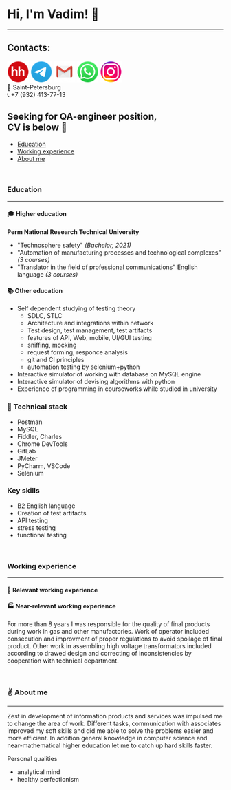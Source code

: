 
# Hi, I'm Vadim! :wave: </br>
___
## Contacts:
[<img src="https://github.com/Ordbe/ordbe/blob/main/hh-round.png?raw=true">](https://spb.hh.ru/resume/0d734449ff039026f00039ed1f6e5a3773526d) 
[<img src="https://github.com/Ordbe/ordbe/blob/main/tel-round.png?raw=true">](https://t.me/ordbe) 
[<img src="https://github.com/Ordbe/ordbe/blob/main/gm-round.png?raw=true">](mailto:ordbetests@gmail.com) 
[<img src="https://github.com/Ordbe/ordbe/blob/main/wh-round.png?raw=true">](https://wa.me/79324137713?text=Срочно%20предлагаю%20Вам%20оффер!) 
[<img src="https://github.com/Ordbe/ordbe/blob/main/inst-round.png?raw=true">](https://instagram.com/ordbe) </br>
:round_pushpin: Saint-Petersburg </br>
:telephone_receiver: +7 (932) 413-77-13 </br>

## Seeking for QA-engineer position, </br> CV is below :raised_hands: </br>
- [Education](#education)
- [Working experience](#workingexperience)
- [About me](#aboutme)

</br>

### Education<a name="education"></a>
___
#### :mortar_board: Higher education </br>
**Perm National Research Technical University**
- "Technosphere safety" *(Bachelor, 2021)*
- "Automation of manufacturing processes and technological complexes" *(3 courses)*
- "Translator in the field of professional communications" English language *(3 courses)*

#### :books: Other education </br>
- Self dependent studying of testing theory
  - SDLC, STLC
  - Architecture and integrations within network
  - Test design, test management, test artifacts
  - features of API, Web, mobile, UI/GUI testing
  - sniffing, mocking
  - request forming, responce analysis
  - git and CI principles
  - automation testing by selenium+python
- Interactive simulator of working with database on MySQL engine
- Interactive simulator of devising algorithms with python
- Experience of programming in courseworks while studied in university

### :wrench: Technical stack
- Postman
- MySQL
- Fiddler, Charles
- Chrome DevTools
- GitLab
- JMeter
- PyCharm, VSCode
- Selenium

### Key skills </br>
- B2 English language
- Creation of test artifacts
- API testing
- stress testing
- functional testing

</br>

### Working experience<a name="workingexperience"></a>
___
#### :pushpin: Relevant working experience </br>


#### :factory: Near-relevant working experience </br>
For more than 8 years I was responsible for the quality of final products during work in gas and other manufactories. 
Work of operator included consecution and improvment of proper regulations to avoid spoilage of final product. Other work in 
assembling high voltage transformators included according to drawed design and correcting of inconsistencies by cooperation with
technical department.

</br>

### :v: About me<a name="aboutme"></a>
___
Zest in development of information products and services was impulsed me to change the area of work.
Different tasks, communication with associates improved my soft skills and did me able to solve the problems 
easier and more efficient. In addition general knowledge in computer science and near-mathematical higher education 
let me to catch up hard skills faster.

Personal qualities
- analytical mind
- healthy perfectionism

